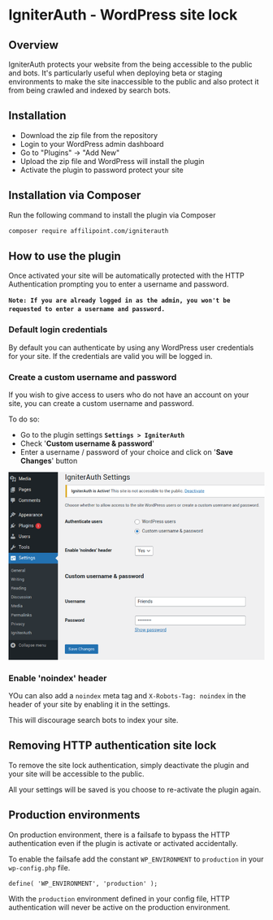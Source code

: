 # IgniterAuth - WordPress site lock

## Overview
IgniterAuth protects your website from the being accessible to the public and bots. It's particularly useful when deploying beta or staging environments to make the site inaccessible to the public and also protect it from being crawled and indexed by search bots.

## Installation

- Download the zip file from the repository
- Login to your WordPress admin dashboard
- Go to "Plugins" -> "Add New"
- Upload the zip file and WordPress will install the plugin
- Activate the plugin to password protect your site

## Installation via Composer

Run the following command to install the plugin via Composer

```sh
composer require affilipoint.com/igniterauth
```

## How to use the plugin

Once activated your site will be automatically protected with the HTTP Authentication prompting you to enter a username and password.

**`Note: If you are already logged in as the admin, you won't be requested to enter a username and password.`**

### Default login credentials

By default you can authenticate by using any WordPress user credentials for your site. If the credentials are valid you will be logged in.

### Create a custom username and password

If you wish to give access to users who do not have an account on your site, you can create a custom username and password.

To do so:
- Go to the plugin settings **`Settings > IgniterAuth`**
- Check '**Custom username & password**'
- Enter a username / password of your choice and click on '**Save Changes**' button

![alt text](includes/screenshot.png)

### Enable 'noindex' header

YOu can also add a `noindex` meta tag and `X-Robots-Tag: noindex` in the header of your site by enabling it in the settings.

This will discourage search bots to index your site.

## Removing HTTP authentication site lock

To remove the site lock authentication, simply deactivate the plugin and your site will be accessible to the public.

All your settings will be saved is you choose to re-activate the plugin again.

## Production environments

On production environment, there is a failsafe to bypass the HTTP authentication even if the plugin is activate or activated accidentally.

To enable the failsafe add the constant `WP_ENVIRONMENT` to `production` in your `wp-config.php` file.

```
define( 'WP_ENVIRONMENT', 'production' );
```

With the `production` environment defined in your config file, HTTP authentication will never be active on the production environment.
